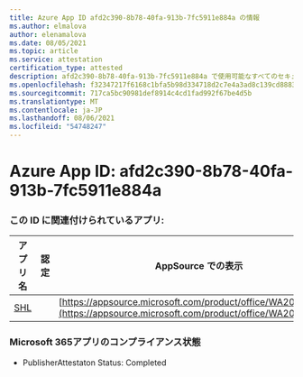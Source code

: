 ```yaml
---
title: Azure App ID afd2c390-8b78-40fa-913b-7fc5911e884a の情報
ms.author: elmalova
author: elenamalova
ms.date: 08/05/2021
ms.topic: article
ms.service: attestation
certification_type: attested
description: afd2c390-8b78-40fa-913b-7fc5911e884a で使用可能なすべてのセキュリティおよびコンプライアンス情報。
ms.openlocfilehash: f32347217f6168c1bfa5b98d334718d2c7e4a3ad8c139cd8883a369dbd2fee04
ms.sourcegitcommit: 717ca5bc90981def8914c4cd1fad992f67be4d5b
ms.translationtype: MT
ms.contentlocale: ja-JP
ms.lasthandoff: 08/06/2021
ms.locfileid: "54748247"
---
```

# <a name="azure-app-id-afd2c390-8b78-40fa-913b-7fc5911e884a"></a>Azure App ID: afd2c390-8b78-40fa-913b-7fc5911e884a


### <a name="apps-associated-with-this-id"></a>この ID に関連付けられているアプリ:
| **アプリ名** | **認定** | **AppSource での表示** |
|--------------|---------------|-----------------------|
| [SHL](https://docs.microsoft.com/microsoft-365-app-certification/forward/WA200002887) |  | [https://appsource.microsoft.com/product/office/WA200002887](https://appsource.microsoft.com/product/office/WA200002887) |

### <a name="microsoft-365-app-compliance-status"></a>Microsoft 365アプリのコンプライアンス状態
- PublisherAttestaton Status: Completed
